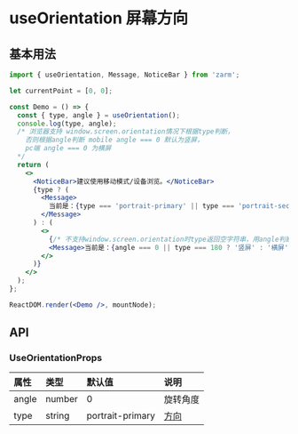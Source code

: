 # useOrientation 屏幕方向

## 基本用法

```jsx
import { useOrientation, Message, NoticeBar } from 'zarm';

let currentPoint = [0, 0];

const Demo = () => {
  const { type, angle } = useOrientation();
  console.log(type, angle);
  /* 浏览器支持 window.screen.orientation情况下根据type判断，
    否则根据angle判断 mobile angle === 0 默认为竖屏，
    pc端 angle === 0 为横屏
  */
  return (
    <>
      <NoticeBar>建议使用移动模式/设备浏览。</NoticeBar>
      {type ? (
        <Message>
          当前是：{type === 'portrait-primary' || type === 'portrait-secondary' ? '竖屏' : '横屏'}
        </Message>
      ) : (
        <>
          {/* 不支持window.screen.orientation时type返回空字符串，用angle判断，默认mobile环境 */}
          <Message>当前是：{angle === 0 || type === 180 ? '竖屏' : '横屏'}</Message>
        </>
      )}
    </>
  );
};

ReactDOM.render(<Demo />, mountNode);
```

## API

### UseOrientationProps

| 属性  | 类型   | 默认值           | 说明                                                                        |
| :---- | :----- | :--------------- | :-------------------------------------------------------------------------- |
| angle | number | 0                | 旋转角度                                                                    |
| type  | string | portrait-primary | [方向](https://developer.mozilla.org/en-US/docs/Web/API/Screen/orientation) |
